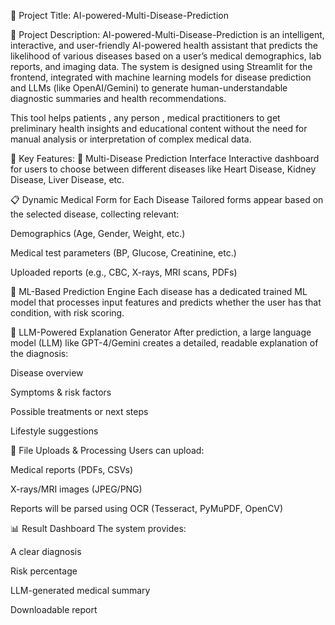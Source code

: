 
📌 Project Title:
AI-powered-Multi-Disease-Prediction

📝 Project Description:
AI-powered-Multi-Disease-Prediction is an intelligent, interactive, and user-friendly AI-powered health assistant that predicts the likelihood of various diseases based on a user’s medical demographics, lab reports, and imaging data. The system is designed using Streamlit for the frontend, integrated with machine learning models for disease prediction and LLMs (like OpenAI/Gemini) to generate human-understandable diagnostic summaries and health recommendations.

This tool helps patients , any person , medical practitioners to get preliminary health insights and educational content without the need for manual analysis or interpretation of complex medical data.

🚀 Key Features:
🧪 Multi-Disease Prediction Interface
Interactive dashboard for users to choose between different diseases like Heart Disease, Kidney Disease, Liver Disease, etc.

📋 Dynamic Medical Form for Each Disease
Tailored forms appear based on the selected disease, collecting relevant:

Demographics (Age, Gender, Weight, etc.)

Medical test parameters (BP, Glucose, Creatinine, etc.)

Uploaded reports (e.g., CBC, X-rays, MRI scans, PDFs)

🤖 ML-Based Prediction Engine
Each disease has a dedicated trained ML model that processes input features and predicts whether the user has that condition, with risk scoring.

🧠 LLM-Powered Explanation Generator
After prediction, a large language model (LLM) like GPT-4/Gemini creates a detailed, readable explanation of the diagnosis:

Disease overview

Symptoms & risk factors

Possible treatments or next steps

Lifestyle suggestions

📎 File Uploads & Processing Users can upload:

Medical reports (PDFs, CSVs)

X-rays/MRI images (JPEG/PNG)

Reports will be parsed using OCR (Tesseract, PyMuPDF, OpenCV)

📊 Result Dashboard The system provides:

A clear diagnosis

Risk percentage

LLM-generated medical summary

Downloadable report

